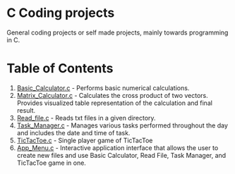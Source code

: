 # C Coding projects
General coding projects or self made projects, mainly towards programming in C.
# Table of Contents

1. [Basic_Calculator.c](https://github.com/Kobregon1/C_coding_projects_/blob/main/Basic_Calculator.c) - Performs basic numerical calculations.
2. [Matrix_Calculator.c](https://github.com/Kobregon1/C_coding_projects_/blob/main/Matrix_Calculator.c) - Calculates the cross product of two vectors. Provides visualized table representation of the calculation and final result.
3. [Read_file.c](https://github.com/Kobregon1/C_coding_projects_/blob/main/Read_file.c) - Reads txt files in a given directory.
4. [Task_Manager.c](https://github.com/Kobregon1/C_coding_projects_/blob/main/Task_Manager.c) - Manages various tasks performed throughout the day and includes the date and time of task.
5. [TicTacToe.c](https://github.com/Kobregon1/C_coding_projects_/blob/main/TicTacToe.c) - Single player game of TicTacToe
6. [App_Menu.c](https://github.com/Kobregon1/C_coding_projects_/blob/main/App_Menu%20Project/App_Menu.c) - Interactive application interface that allows the user to create new files and use Basic Calculator, Read File, Task Manager, and TicTacToe game in one. 
